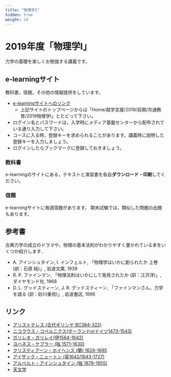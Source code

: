 ```yaml
---
title: "物理学I"
hidden: true
weight: 10
---
```


# 2019年度「物理学I」

力学の基礎を楽しくお勉強する講義です。

## e-learningサイト

教科書，宿題，その他の情報提供をしています。

- [e-learningサイトへのリンク](https://mdcs4s.cc.yamaguchi-u.ac.jp/moodle/course/view.php?id=28120&noprocess)
	- 上記サイトのトップページからは「Home/就学支援/2019/前期/共通教育/2019物理学I」とたどって下さい。
- ログイン名とパスワードは，入学時にメディア基盤センターから配布されている通り入力して下さい。
- コースに入る時，登録キーを求められることがあります。講義時に説明した登録キーを入力しましょう。
- ログインしたらブックマークに登録しておきましょう。

### 教科書
e-learningのサイトにある，テキストと演習書を各自**ダウンロード・印刷**してください。

### 宿題

e-learningサイトに毎週宿題があります。
期末試験では，類似した問題の出題もあります。

## 参考書

古典力学の成立のドラマや，物理の基本法則がわかりやすく書かれている本をいくつか紹介します．

- A. アインシュタイン, I. インフェルト,
「物理学はいかに創られたか 上巻 (訳：石原 純)」, 岩波文庫, 1939
- R. P. ファインマン, 「物理法則はいかにして発見されたか (訳：江沢洋)」, ダイヤモンド社, 1968
- D. L. グッドスティーン, J. R. グッドスティーン,
「ファインマンさん，力学を語る (訳：砂川重信)」, 岩波書店, 1996

## リンク

- [アリストテレス (古代ギリシヤ BC384-322) ](http://ja.wikipedia.org/wiki/%E3%82%A2%E3%83%AA%E3%82%B9%E3%83%88%E3%83%86%E3%83%AC%E3%82%B9)
- [ニコラウス・コペルニクス(ポーランドorドイツ1473-1543)](http://ja.wikipedia.org/wiki/%E3%82%B3%E3%83%9A%E3%83%AB%E3%83%8B%E3%82%AF%E3%82%B9)
- [ガリレオ・ガリレイ(伊1564-1642) ](http://ja.wikipedia.org/wiki/%E3%82%AC%E3%83%AA%E3%83%AC%E3%82%AA%E3%83%BB%E3%82%AC%E3%83%AA%E3%83%AC%E3%82%A4)
- [ヨハネス・ケプラー (独 1571-1630) ](http://ja.wikipedia.org/wiki/%E3%83%A8%E3%83%8F%E3%83%8D%E3%82%B9%E3%83%BB%E3%82%B1%E3%83%97%E3%83%A9%E3%83%BC)
- [クリスティアーン・ホイヘンス (蘭) 1629-1695](http://ja.wikipedia.org/wiki/%E3%82%AF%E3%83%AA%E3%82%B9%E3%83%86%E3%82%A3%E3%82%A2%E3%83%BC%E3%83%B3%E3%83%BB%E3%83%9B%E3%82%A4%E3%83%98%E3%83%B3%E3%82%B9)
- [アイザック・ニュートン (英1642/1643-1727)](http://ja.wikipedia.org/wiki/%E3%82%A2%E3%82%A4%E3%82%B6%E3%83%83%E3%82%AF%E3%83%BB%E3%83%8B%E3%83%A5%E3%83%BC%E3%83%88%E3%83%B3)
- [アルベルト・アインシュタイン (独 1879-1955) ](http://ja.wikipedia.org/wiki/%E3%82%A2%E3%83%AB%E3%83%99%E3%83%AB%E3%83%88%E3%83%BB%E3%82%A2%E3%82%A4%E3%83%B3%E3%82%B7%E3%83%A5%E3%82%BF%E3%82%A4%E3%83%B3)
- [天文学](http://ja.wikipedia.org/wiki/%E5%A4%A9%E6%96%87%E5%AD%A6)
